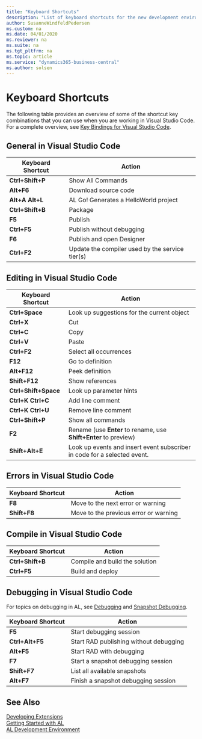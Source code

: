 ```yaml
---
title: "Keyboard Shortcuts"
description: "List of keyboard shortcuts for the new development environment."
author: SusanneWindfeldPedersen
ms.custom: na
ms.date: 04/01/2020
ms.reviewer: na
ms.suite: na
ms.tgt_pltfrm: na
ms.topic: article
ms.service: "dynamics365-business-central"
ms.author: solsen
---
```


# Keyboard Shortcuts

The following table provides an overview of some of the shortcut key combinations that you can use when you are working in Visual Studio Code. For a complete overview, see [Key Bindings for Visual Studio Code](https://code.visualstudio.com/docs/customization/keybindings).

## General in Visual Studio Code

|Keyboard Shortcut| Action|
|-----------------|-------|
|**Ctrl+Shift+P**|Show All Commands|
|**Alt+F6**|Download source code|
|**Alt+A Alt+L**|AL Go! Generates a HelloWorld project|
|**Ctrl+Shift+B**|Package|
|**F5**|Publish|  
|**Ctrl+F5**|Publish without debugging|  
|**F6**|Publish and open Designer|
|**Ctrl+F2**|Update the compiler used by the service tier(s)|

## Editing in Visual Studio Code

|Keyboard Shortcut| Action|
|-----------------|-------|
|**Ctrl+Space**|Look up suggestions for the current object|
|**Ctrl+X**|Cut|
|**Ctrl+C**|Copy|
|**Ctrl+V**|Paste|
|**Ctrl+F2**|Select all occurrences|
|**F12**|Go to definition|
|**Alt+F12**|Peek definition|
|**Shift+F12**|Show references|
|**Ctrl+Shift+Space**|Look up parameter hints|
|**Ctrl+K Ctrl+C**|Add line comment|
|**Ctrl+K Ctrl+U**|Remove line comment|
|**Ctrl+Shift+P**|Show all commands|
|**F2**|Rename (use **Enter** to rename, use **Shift+Enter** to preview)|
|**Shift+Alt+E**|Look up events and insert event subscriber in code for a selected event.|

## Errors in Visual Studio Code

|Keyboard Shortcut| Action|
|-----------------|-------|
|**F8**|Move to the next error or warning|
|**Shift+F8**|Move to the previous error or warning|

## Compile in Visual Studio Code

|Keyboard Shortcut| Action|
|-----------------|-------|
|**Ctrl+Shift+B**|Compile and build the solution|
|**Ctrl+F5**|Build and deploy|

## Debugging in Visual Studio Code

For topics on debugging in AL, see [Debugging](devenv-debugging.md) and [Snapshot Debugging](devenv-snapshot-debugging.md).

|Keyboard Shortcut|Action|
|-----------------|------|
|**F5**           |Start debugging session|
|**Ctrl+Alt+F5**  |Start RAD publishing without debugging|
|**Alt+F5**      |Start RAD with debugging|
|**F7**|Start a snapshot debugging session|
|**Shift+F7**|List all available snapshots|
|**Alt+F7**|Finish a snapshot debugging session|

## See Also

[Developing Extensions](devenv-dev-overview.md)  
[Getting Started with AL](devenv-get-started.md)  
[AL Development Environment](devenv-reference-overview.md)
